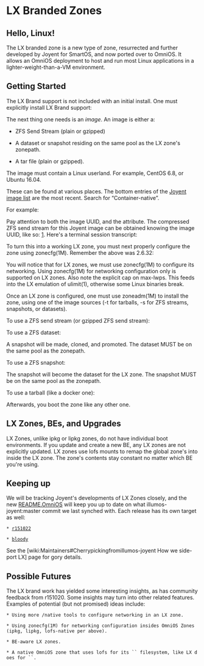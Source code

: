 LX Branded Zones
================

Hello, Linux!
-------------

The LX branded zone is a new type of zone, resurrected and further
developed by Joyent for SmartOS, and now ported over to OmniOS. It
allows an OmniOS deployment to host and run most Linux applications in a
lighter-weight-than-a-VM environment.

Getting Started
---------------

The LX Brand support is not included with an initial install. One must
explicitly install LX Brand support:

The next thing one needs is an *image*. An image is either a:

-   ZFS Send Stream (plain or gzipped)

<!-- -->

-   A dataset or snapshot residing on the same pool as the LX zone's
    zonepath.

<!-- -->

-   A tar file (plain or gzipped).

The image must contain a Linux userland. For example, CentOS 6.8, or
Ubuntu 16.04.

These can be found at various places. The bottom entries of the [Joyent
image list](https://images.joyent.com/images) are the most recent.
Search for “Container-native”.

For example:

Pay attention to both the image UUID, and the attribute. The compressed
ZFS send stream for this Joyent image can be obtained knowing the image
UUID, like so:
[1](https://images.joyent.com/images/0be607d2-8b61-11e6-bf98-03750d422a79/file).
Here's a terminal session transcript:

To turn this into a working LX zone, you must next properly configure
the zone using zonecfg(1M). Remember the above was 2.6.32:

You will notice that for LX zones, we must use zonecfg(1M) to configure
its networking. Using zonecfg(1M) for networking configuration only is
supported on LX zones. Also note the explicit cap on max-lwps. This
feeds into the LX emulation of ulimit(1), otherwise some Linux binaries
break.

Once an LX zone is configured, one must use zoneadm(1M) to install the
zone, using one of the image sources (-t for tarballs, -s for ZFS
streams, snapshots, or datasets).

To use a ZFS send stream (or gzipped ZFS send stream):

To use a ZFS dataset:

A snapshot will be made, cloned, and promoted. The dataset MUST be on
the same pool as the zonepath.

To use a ZFS snapshot:

The snapshot will become the dataset for the LX zone. The snapshot MUST
be on the same pool as the zonepath.

To use a tarball (like a docker one):

Afterwards, you boot the zone like any other one.

LX Zones, BEs, and Upgrades
---------------------------

LX Zones, unlike ipkg or lipkg zones, do not have individual boot
environments. If you update and create a new BE, any LX zones are not
explicitly updated. LX zones use lofs mounts to remap the global zone's
into inside the LX zone. The zone's contents stay constant no matter
which BE you're using.

Keeping up
----------

We will be tracking Joyent's developments of LX Zones closely, and the
new
[README.OmniOS](https://github.com/omniti-labs/illumos-omnios/blob/master/README.OmniOS)
will keep you up to date on what illumos-joyent:master commit we last
synched with. Each release has its own target as well:

`* `[`r151022`](https://github.com/omniti-labs/illumos-omnios/blob/r151020/README.OmniOS)

`* `[`bloody`](https://github.com/omniti-labs/illumos-omnios/blob/master/README.OmniOS)

See the \[wiki:Maintainers\#Cherrypickingfromillumos-joyent How we
side-port LX\] page for gory details.

Possible Futures
----------------

The LX brand work has yielded some interesting insights, as has
community feedback from r151020. Some insights may turn into other
related features. Examples of potential (but not promised) ideas
include:

`* Using more /native tools to configure networking in an LX zone.`

`* Using zonecfg(1M) for networking configuration insides OmniOS Zones (ipkg, lipkg, lofs-native per above).`

`* BE-aware LX zones.`

`* A native OmniOS zone that uses lofs for its `` filesystem, like LX does for ``.`

